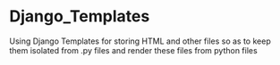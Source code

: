 # Django_Templates
Using Django Templates for storing HTML and other files so as to keep them isolated from .py files and render these files from python files
